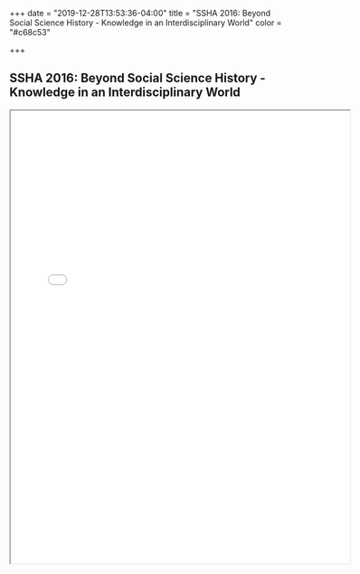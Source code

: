 +++
date = "2019-12-28T13:53:36-04:00"
title = "SSHA 2016: Beyond Social Science History - Knowledge in an Interdisciplinary World"
color = "#c68c53"

+++

## SSHA 2016: Beyond Social Science History - Knowledge in an Interdisciplinary World

<iframe src="/files/SSHA Program 2016.pdf" width="600px" height="800px">
